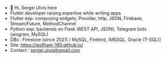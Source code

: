 - 👋 Hi, Sergei Ulvis here
- Flutter developer raising expertise while writing apps
- Flutter exp: composing widgets, Provider, http, JSON, Firebase, Stream/Future, MethodChannel
- Python exp: backends on Flask (REST API, JSON), Telegram bots (aiogram, MySQL)
- DBs : Firestore (since 2021) / MySQL, Firebird, (MSSQL, Oracle (T-SQL))
- Site: https://wolfram-180.github.io/
- Contact : sergei.ulvis@gmail.com
